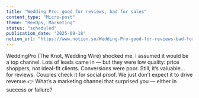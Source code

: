 ```yaml
---
title: "Wedding Pro: good for reviews, bad for sales"
content_type: "Micro-post"
theme: "RevOps, Marketing"
status: "scheduled"
publication_date: "2025-09-18"
notion_url: "https://www.notion.so/Wedding-Pro-good-for-reviews-bad-for-sales-2616c059767380929b02fe21944d5dd9"
---
```


WeddingPro (The Knot, Wedding Wire) shocked me. I assumed it would be a top channel. Lots of leads came in — but they were low quality: price shoppers, not ideal-fit clients. Conversions were poor. Still, it’s valuable… for reviews. Couples check it for social proof. We just don’t expect it to drive revenue.👉 What’s a marketing channel that surprised you — either in success or failure?



